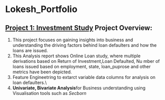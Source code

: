 # Lokesh_Portfolio

## [Project 1: Investment Study](https://github.com/Lokeshrathi/Investment-Study-) Project Overview:

1. This project focuses on gaining insights into business and understanding the driving factors behind loan defaulters and how the loans are issued.
2. This Analysis report shows Online Loan study, where multiple derivations based on Return of Investment,Loan Defaulted, Nu mber of loans issued based on employment, state, loan_puprose and other metrics have been depicted.
3. Feature Engineetring to extarct variable data columns for analysis on loan defaulters.\
4. **Univariate, Bivariate Analysis**for Business understanding using Visualisation tools such as *Secborn*
